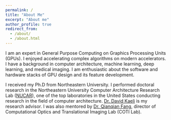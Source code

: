 ```yaml
---
permalink: /
title: "About Me"
excerpt: "About me"
author_profile: true
redirect_from: 
  - /about/
  - /about.html
---
```


I am an expert in General Purpose Computing on Graphics Processing Units (GPUs).
I enjoyed accelerating complex algorithms on modern accelerators.
I have a background in computer architecture, machine learning, deep learning, and medical imaging.
I am enthusiastic about the software and hardware stacks of GPU design and its feature development.

I received my Ph.D from Northeastern University.
I performed doctoral research in the Northeastern University Computer Architecture Research Lab ([NUCAR](https://ece.northeastern.edu/groups/nucar/research.html)),
one of the top laboratories in the United States conducting research in the field of computer architecture.
[Dr. David Kaeli](https://ece.northeastern.edu/fac-ece/kaeli.html) is my research advisor.
I was also mentored by [Dr. Qianqian Fang](http://fanglab.org/people/index.html), director of Computational Optics and Translational Imaging Lab (COTI Lab). 


